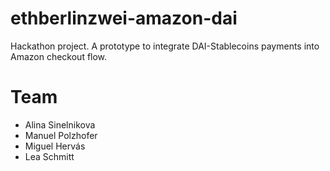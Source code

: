 # ethberlinzwei-amazon-dai
Hackathon project. A prototype to integrate DAI-Stablecoins payments into Amazon checkout flow.

# Team
- Alina Sinelnikova
- Manuel Polzhofer
- Miguel Hervás 
- Lea Schmitt
